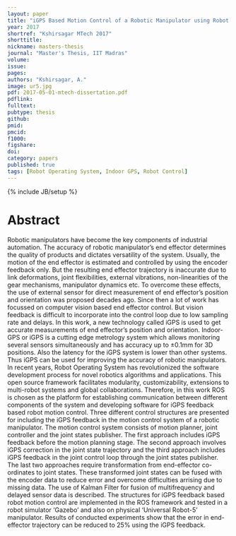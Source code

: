 ```yaml
---
layout: paper
title: "iGPS Based Motion Control of a Robotic Manipulator using Robot Operating System"
year: 2017
shortref: "Kshirsagar MTech 2017"
shorttitle: 
nickname: masters-thesis
journal: "Master's Thesis, IIT Madras"
volume:
issue:
pages:
authors: "Kshirsagar, A."
image: ur5.jpg
pdf: 2017-05-01-mtech-dissertation.pdf
pdflink:
fulltext:  
pubtype: thesis
github:
pmid:  
pmcid:
f1000:
figshare:
doi:
category: papers
published: true
tags: [Robot Operating System, Indoor GPS, Robot Control]
---
```

{% include JB/setup %}

# Abstract

Robotic manipulators have become the key components of industrial automation. The accuracy of robotic manipulator’s end effector determines the quality of products and dictates versatility of the system. Usually, the motion of the end effector is estimated and controlled by using the encoder feedback only. But the resulting end effector trajectory is inaccurate due to link deformations, joint flexibilities, external vibrations, non-linearities of the gear mechanisms, manipulator dynamics etc. To overcome these effects, the use of external sensor for direct measurement of end effector’s position and orientation was proposed decades ago. Since then a lot of work has focussed on computer vision based end effector control. But vision feedback is difficult to incorporate into the control loop due to low sampling rate and delays. In this work, a new technology called iGPS is used to get accurate measurements of end effector’s position and orientation. Indoor-GPS or iGPS is a cutting edge metrology system which allows monitoring several sensors simultaneously and has accuracy up to ±0.1mm for 3D positions. Also the latency for the iGPS system is lower than other systems. Thus iGPS can be used for improving the accuracy of robotic manipulators. In recent years, Robot Operating System has revolutionized the software development process for novel robotics algorithms and applications. This open source framework facilitates modularity, customizability, extensions to multi-robot systems and global collaborations. Therefore, in this work ROS is chosen as the platform for establishing communication between different components of the system and developing software for iGPS feedback based robot motion control. Three different control structures are presented for including the iGPS feedback in the motion control system of a robotic manipulator. The motion control system consists of motion planner, joint controller and the joint states publisher. The first approach includes iGPS feedback before the motion planning stage. The second approach involves iGPS correction in the joint state trajectory and the third approach includes iGPS feedback in the joint control loop through the joint states publisher. The last two approaches require transformation from end-effector co-ordinates to joint states. These transformed joint states can be fused with the encoder data to reduce error and overcome difficulties arrising due to missing data. The use of Kalman Filter for fusion of multifrequency and delayed sensor data is described. The structures for iGPS feedback based robot motion control are implemented in the ROS framework and tested in a robot simulator ‘Gazebo’ and also on physical ‘Universal Robot-5’ manipulator. Results of conducted experiments show that the error in end-effector trajectory can be reduced to 25% using the iGPS feedback.